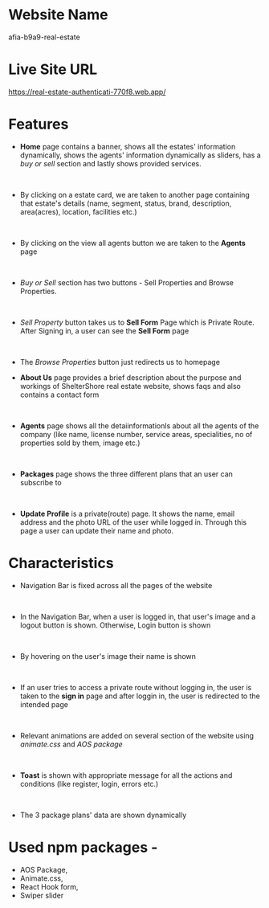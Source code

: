 # Website Name
afia-b9a9-real-estate

# Live Site URL
https://real-estate-authenticati-770f8.web.app/

# Features
* **Home** page contains a banner, shows all the estates' information dynamically, shows the agents' information dynamically as sliders, has a *buy or sell* section and lastly shows provided services.
<br>

* By clicking on a estate card, we are taken to another page containing that estate's details (name, segment, status, brand, description, area(acres), location, facilities etc.)
<br>

* By clicking on the view all agents button we are taken to the **Agents** page
<br>

* *Buy or Sell* section has two buttons - Sell Properties and Browse Properties.
<br>

* *Sell Property* button takes us to **Sell Form** Page which is Private Route. After Signing in, a user can see the **Sell Form** page
<br>

* The *Browse Properties* button just redirects us to homepage

* **About Us** page provides a brief description about the purpose and workings of ShelterShore real estate website, shows faqs and also contains a contact form
<br>

* **Agents** page shows all the detaiinformationls about all the agents of the company (like name, license number, service areas, specialities, no of properties sold by them, image etc.)
<br>

* **Packages** page shows the three different plans that an user can subscribe to
<br>

* **Update Profile** is a private(route) page. It shows the name, email address and the photo URL of the user while logged in. Through this page a user can update their name and photo.

# Characteristics
* Navigation Bar is fixed across all the pages of the website
<br>

* In the Navigation Bar, when a user is logged in, that user's image and a logout button is shown. Otherwise, Login button is shown
<br>

* By hovering on the user's image their name is shown
<br>

* If an user tries to access a private route without logging in, the user is taken to the **sign in** page and after loggin in, the user is redirected to the intended page
<br>

* Relevant animations are added on several section of the website using *animate.css* and *AOS package*
<br>

* **Toast** is shown with appropriate message for all the actions and conditions (like register, login, errors etc.)
<br>

* The 3 package plans' data are shown dynamically

# Used npm packages -
* AOS Package,
* Animate.css,
* React Hook form,
* Swiper slider
